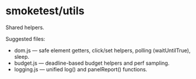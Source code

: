# smoketest/utils

Shared helpers.

Suggested files:
- dom.js — safe element getters, click/set helpers, polling (waitUntilTrue), sleep.
- budget.js — deadline-based budget helpers and perf sampling.
- logging.js — unified log() and panelReport() functions.
